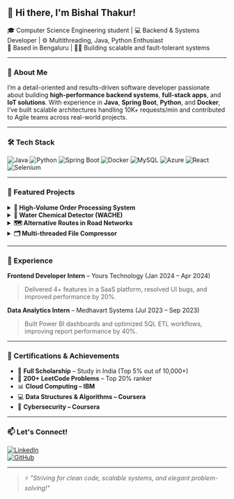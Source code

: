 ## 👋 Hi there, I'm Bishal Thakur!

🎓 Computer Science Engineering student | 💻 Backend & Systems Developer | ⚙️ Multithreading, Java, Python Enthusiast  
📍 Based in Bengaluru | 👨‍💻 Building scalable and fault-tolerant systems

---

### 🧠 About Me

I’m a detail-oriented and results-driven software developer passionate about building **high-performance backend systems**, **full-stack apps**, and **IoT solutions**. With experience in **Java**, **Spring Boot**, **Python**, and **Docker**, I’ve built scalable architectures handling 10K+ requests/min and contributed to Agile teams across real-world projects.

---

### 🛠️ Tech Stack

![Java](https://img.shields.io/badge/Java-ED8B00?style=flat-square&logo=java&logoColor=white)
![Python](https://img.shields.io/badge/Python-3776AB?style=flat-square&logo=python&logoColor=white)
![Spring Boot](https://img.shields.io/badge/Spring%20Boot-6DB33F?style=flat-square&logo=spring-boot&logoColor=white)
![Docker](https://img.shields.io/badge/Docker-2496ED?style=flat-square&logo=docker&logoColor=white)
![MySQL](https://img.shields.io/badge/MySQL-00758F?style=flat-square&logo=mysql&logoColor=white)
![Azure](https://img.shields.io/badge/Azure-0078D4?style=flat-square&logo=microsoft-azure&logoColor=white)
![React](https://img.shields.io/badge/React-61DAFB?style=flat-square&logo=react&logoColor=black)
![Selenium](https://img.shields.io/badge/Selenium-43B02A?style=flat-square&logo=selenium&logoColor=white)

---

### 🚀 Featured Projects

<details>
<summary><strong>🔄 High-Volume Order Processing System</strong></summary>

> ⚙️ Java, Spring Boot, MySQL, ExecutorService  
> Built a fault-tolerant backend system handling 10K+ orders/min using multithreading & blocking queues. Included SLF4J logging and JUnit testing.  
> 🔗 [View Project](https://github.com/bishalthakur0/High-Volume-Order-Processing-System)

</details>

<details>
<summary><strong>🌊 Water Chemical Detector (WACHE)</strong></summary>

> 📡 Python, Raspberry Pi, IoT Sensors  
> Built a sensor system detecting 5+ contaminants in real-time, with >95% accuracy. Won “Best IoT Project” award.  
> 🔗 [View Project](https://github.com/bishalthakur0)

</details>

<details>
<summary><strong>🗺️ Alternative Routes in Road Networks</strong></summary>

> 🚗 Java, OpenGL  
> Simulated real-time traffic routing using Dijkstra’s algorithm and dynamic speed control to prevent collisions.  
> 🔗 [View Project](https://github.com/bishalthakur0)

</details>

<details>
<summary><strong>🗂️ Multi-threaded File Compressor</strong></summary>

> 📦 Java, GZip  
> CLI-based parallel file compressor using Java threads and GZip. Boosted compression speed on large files.  
> 🔗 [View Project](https://github.com/bishalthakur0)

</details>

---

### 💼 Experience

**Frontend Developer Intern** – Yours Technology (Jan 2024 – Apr 2024)  
> Delivered 4+ features in a SaaS platform, resolved UI bugs, and improved performance by 20%.

**Data Analytics Intern** – Medhavart Systems (Jul 2023 – Sep 2023)  
> Built Power BI dashboards and optimized SQL ETL workflows, improving report performance by 40%.

---

### 📜 Certifications & Achievements

- 🥇 **Full Scholarship** – Study in India (Top 5% out of 10,000+)
- 🧠 **200+ LeetCode Problems** – Top 20% ranker
- 📊 **Cloud Computing – IBM**
- 💻 **Data Structures & Algorithms – Coursera**
- 🔐 **Cybersecurity – Coursera**

---

### 📫 Let's Connect!

[![LinkedIn](https://img.shields.io/badge/LinkedIn-Bishal%20Thakur-0077B5?style=flat-square&logo=linkedin&logoColor=white)](https://linkedin.com/in/bishal-thakur)  
[![GitHub](https://img.shields.io/badge/GitHub-bishalthakur0-181717?style=flat-square&logo=github&logoColor=white)](https://github.com/bishalthakur0)

---

> ⚡ *"Striving for clean code, scalable systems, and elegant problem-solving!"*
